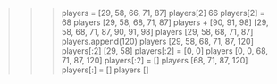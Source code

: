 >>> players = [29, 58, 66, 71, 87]
>>> players[2]
66
>>> players[2] = 68
>>> players
[29, 58, 68, 71, 87]
>>> players + [90, 91, 98]
[29, 58, 68, 71, 87, 90, 91, 98]
>>> players
[29, 58, 68, 71, 87]
>>> players.append(120)
>>> players
[29, 58, 68, 71, 87, 120]
>>> players[:2]
[29, 58]
>>> players[:2] = [0, 0]
>>> players
[0, 0, 68, 71, 87, 120]
>>> players[:2] = []
>>> players
[68, 71, 87, 120]
>>> players[:] = []
>>> players
[]
